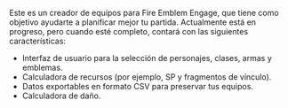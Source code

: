 Este es un creador de equipos para Fire Emblem Engage, que tiene como objetivo ayudarte a planificar mejor tu partida. Actualmente está en progreso, pero cuando esté completo, contará con las siguientes características:

- Interfaz de usuario para la selección de personajes, clases, armas y emblemas.
- Calculadora de recursos (por ejemplo, SP y fragmentos de vínculo).
- Datos exportables en formato CSV para preservar tus equipos.
- Calculadora de daño.
